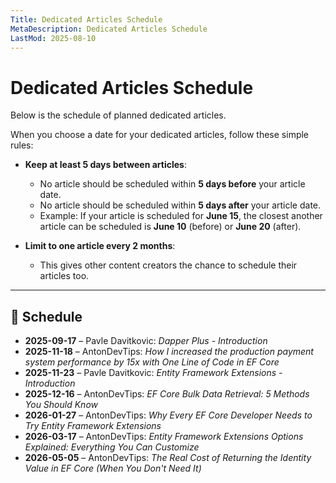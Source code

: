```yaml
---
Title: Dedicated Articles Schedule
MetaDescription: Dedicated Articles Schedule
LastMod: 2025-08-10
---
```


# Dedicated Articles Schedule

Below is the schedule of planned dedicated articles.

When you choose a date for your dedicated articles, follow these simple rules:

* **Keep at least 5 days between articles**:

  * No article should be scheduled within **5 days before** your article date.
  * No article should be scheduled within **5 days after** your article date.
  * Example: If your article is scheduled for **June 15**, the closest another article can be scheduled is **June 10** (before) or **June 20** (after).

* **Limit to one article every 2 months**:

  * This gives other content creators the chance to schedule their articles too.

---

## 🎯 Schedule

* **2025-09-17** – Pavle Davitkovic: *Dapper Plus - Introduction* 
* **2025-11-18** – AntonDevTips: *How I increased the production payment system performance by 15x with One Line of Code in EF Core* 
* **2025-11-23** – Pavle Davitkovic: *Entity Framework Extensions - Introduction* 
* **2025-12-16** – AntonDevTips: *EF Core Bulk Data Retrieval: 5 Methods You Should Know* 
* **2026-01-27** – AntonDevTips: *Why Every EF Core Developer Needs to Try Entity Framework Extensions* 
* **2026-03-17** – AntonDevTips: *Entity Framework Extensions Options Explained: Everything You Can Customize* 
* **2026-05-05** – AntonDevTips: *The Real Cost of Returning the Identity Value in EF Core (When You Don't Need It)* 